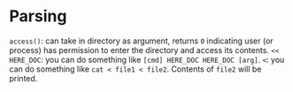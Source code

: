 # Parsing
`access()`: can take in directory as argument, returns `0` indicating user (or process) has permission to enter the directory and access its contents.
`<< HERE_DOC`: you can do something like `[cmd] HERE_DOC HERE_DOC [arg]`.
`<`: you can do something like `cat < file1 < file2`. Contents of `file2` will be printed.